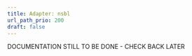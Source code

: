 ```yaml
---
title: Adapter: nsbl
url_path_prio: 200
draft: false
---
```


DOCUMENTATION STILL TO BE DONE - CHECK BACK LATER

